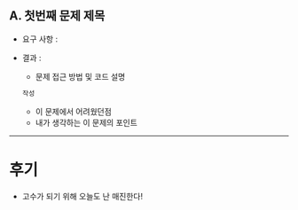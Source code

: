 

## A. 첫번째 문제 제목

* 요구 사항 : 

* 결과 : 
  
  * 문제 접근 방법 및 코드 설명
  
  ```python
  작성 
  ```
  
  * 이 문제에서 어려웠던점
  * 내가 생각하는 이 문제의 포인트

-----

# 후기

* 고수가 되기 위해 오늘도 난 매진한다!
  
  
